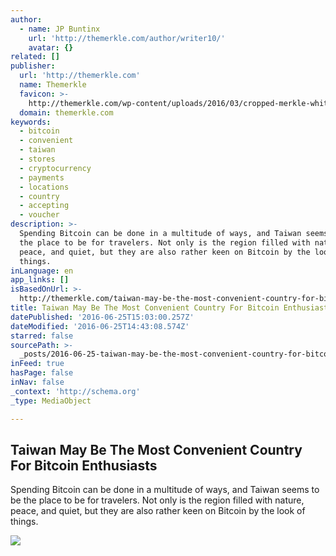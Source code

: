 ```yaml
---
author:
  - name: JP Buntinx
    url: 'http://themerkle.com/author/writer10/'
    avatar: {}
related: []
publisher:
  url: 'http://themerkle.com'
  name: Themerkle
  favicon: >-
    http://themerkle.com/wp-content/uploads/2016/03/cropped-merkle-white-1-192x192.png
  domain: themerkle.com
keywords:
  - bitcoin
  - convenient
  - taiwan
  - stores
  - cryptocurrency
  - payments
  - locations
  - country
  - accepting
  - voucher
description: >-
  Spending Bitcoin can be done in a multitude of ways, and Taiwan seems to be
  the place to be for travelers. Not only is the region filled with nature,
  peace, and quiet, but they are also rather keen on Bitcoin by the look of
  things.
inLanguage: en
app_links: []
isBasedOnUrl: >-
  http://themerkle.com/taiwan-may-be-the-most-convenient-country-for-bitcoin-enthusiasts/
title: Taiwan May Be The Most Convenient Country For Bitcoin Enthusiasts
datePublished: '2016-06-25T15:03:00.257Z'
dateModified: '2016-06-25T14:43:08.574Z'
starred: false
sourcePath: >-
  _posts/2016-06-25-taiwan-may-be-the-most-convenient-country-for-bitcoin-enthus.md
inFeed: true
hasPage: false
inNav: false
_context: 'http://schema.org'
_type: MediaObject

---
```

<article style=""><h1>Taiwan May Be The Most Convenient Country For Bitcoin Enthusiasts</h1><p>Spending Bitcoin can be done in a multitude of ways, and Taiwan seems to be the place to be for travelers. Not only is the region filled with nature, peace, and quiet, but they are also rather keen on Bitcoin by the look of things.</p><img src="http://themerkle.com/wp-content/uploads/2016/06/shutterstock_432704206.jpg" /></article>